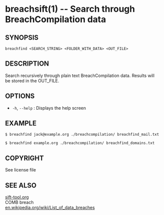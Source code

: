 breachsift(1) -- Search through BreachCompilation data
=============================================

## SYNOPSIS

`breachfind <SEARCH_STRING> <FOLDER_WITH_DATA> <OUT_FILE>`

## DESCRIPTION

Search recursively through plain text BreachCompilation data. Results will be stored in the OUT_FILE.

## OPTIONS

* `-h`, `--help` :  Displays the help screen

## EXAMPLE

    $ breachfind jack@example.org ./breachcompilation/ breachfind_mail.txt

    $ breachfind example.org ./breachcompilation/ breachfind_domains.txt

## COPYRIGHT

See license file

## SEE ALSO

[sift-tool.org](https://sift-tool.org/)  
COMB breach  
[en.wikipedia.org/wiki/List_of_data_breaches](https://en.wikipedia.org/wiki/List_of_data_breaches)
